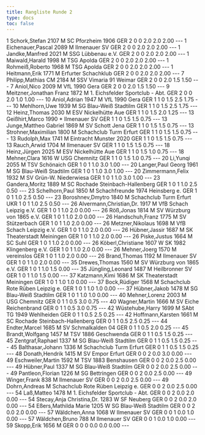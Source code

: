 ```yaml
---
title: Rangliste Runde 2
type: docs
toc: false
---
```


<rangliste>
1	Schork,Stefan		2107	M	SC Pforzheim 1906	GER	2	0	0	2.0	2.0	2.00	---
1	Eichenauer,Pascal		2089	M	Ilmenauer SV	GER	2	0	0	2.0	2.0	2.00	---
1	Jandke,Manfred		2021	M	SSG Lübbenau e.V.	GER	2	0	0	2.0	2.0	2.00	---
1	Maiwald,Harald		1998	M	TSG Apolda	GER	2	0	0	2.0	2.0	2.00	---
1	Rohmeiß,Roberto		1968	M	TSG Apolda	GER	2	0	0	2.0	2.0	2.00	---
1	Heitmann,Erik		1771	M	Erfurter Schachklub	GER	2	0	0	2.0	2.0	2.00	---
7	Philipp,Mathias	CM	2184	M	SSV Vimaria 91 Weimar	GER	2	0	0	2.0	1.5	1.50	---
7	Aniol,Nico		2009	M	VfL 1990 Gera	GER	2	0	0	2.0	1.5	1.50	---
9	Meitzner,Jonathan Franz		1872	M	1. Eichsfelder Sportclub - Abt.	GER	2	0	0	2.0	1.0	1.00	---
10	Aniol,Adrian		1947	M	VfL 1990 Gera	GER	1	1	0	1.5	2.5	1.75	---
10	Mehlhorn,Uwe		1939	M	SG Blau-Weiß Stadtilm	GER	1	1	0	1.5	2.5	1.75	---
12	Heinz,Thomas		2030	M	ESV Nickelhütte Aue	GER	1	1	0	1.5	2.0	1.25	---
13	Geißhirt,Marco		1990	*	Ilmenauer SV	GER	1	1	0	1.5	1.5	0.75	---
13	Junge,Mattheo Gabriel		1869	M	SV Schott Jena	GER	1	1	0	1.5	1.5	0.75	---
13	Strohner,Maximilian		1800	M	Schachclub Turm Erfurt	GER	1	1	0	1.5	1.5	0.75	---
13	Rudolph,Max		1741	M	Eintracht Munster 2020	GER	1	1	0	1.5	1.5	0.75	---
13	Rauch,Arwid		1704	M	Ilmenauer SV	GER	1	1	0	1.5	1.5	0.75	---
18	Heinz,Jürgen		2025	M	ESV Nickelhütte Aue	GER	1	1	0	1.5	1.0	0.75	---
18	Mehner,Clara		1616	W	USG Chemnitz	GER	1	1	0	1.5	1.0	0.75	---
20	Li,Yunqi		2055	M	TSV Schönaich	GER	1	0	1	1.0	3.0	1.00	---
20	Langer,Paul Georg		1961	M	SG Blau-Weiß Stadtilm	GER	1	0	1	1.0	3.0	1.00	---
20	Zimmermann,Felix		1932	M	SV Grün-W. Niederwiesa	GER	1	0	1	1.0	3.0	1.00	---
23	Gandera,Moritz		1889	M	SC Rochade Steinbach-Hallenberg	GER	1	0	1	1.0	2.5	0.50	---
23	Schelhorn,Paul		1850	M	Schachfreunde 1974 Heinsberg e.	GER	1	0	1	1.0	2.5	0.50	---
23	Boroshnev,Dmytro		1840	M	Schachclub Turm Erfurt	UKR	1	0	1	1.0	2.5	0.50	---
26	Alvermann,Christian,Dr.		1917	M	VfB Schach Leipzig e.V.	GER	1	0	1	1.0	2.0	0.00	---
26	Röß,Jonas		1814	M	SV Würzburg von 1865 e.V.	GER	1	0	1	1.0	2.0	0.00	---
26	Handschuh,Franz		1775	M	SV Stützerbach	GER	1	0	1	1.0	2.0	0.00	---
26	Metzner,Nikolaus		1698	M	VfB Schach Leipzig e.V.	GER	1	0	1	1.0	2.0	0.00	---
26	Hübner,Jassir		1687	M	SK Theaterstadt Meiningen	GER	1	0	1	1.0	2.0	0.00	---
26	Piske,Justus		1664	M	SC Suhl	GER	1	0	1	1.0	2.0	0.00	---
26	Köberl,Christiane		1607	W	SK 1982 Klingenberg e.V.	GER	1	0	1	1.0	2.0	0.00	---
26	Mehner,Joerg		1570	M	vereinslos	GER	1	0	1	1.0	2.0	0.00	---
26	Brand,Thomas		1192	M	Ilmenauer SV	GER	1	0	1	1.0	2.0	0.00	---
35	Drewes,Thomas		1560	M	SV Würzburg von 1865 e.V.	GER	1	0	1	1.0	1.5	0.00	---
35	Jüngling,Leonard		1487	M	Heilbronner SV	GER	1	0	1	1.0	1.5	0.00	---
37	Katzmann,Kimi		1686	M	SK Theaterstadt Meiningen	GER	1	0	1	1.0	1.0	0.00	---
37	Bock,Rüdiger		1568	M	Schachclub Rote Rüben Leipzig e.	GER	1	0	1	1.0	1.0	0.00	---
37	Hübner,Jakob		1478	M	SG Blau-Weiß Stadtilm	GER	1	0	1	1.0	1.0	0.00	---
40	Mehner,Lorenz		2003	M	USG Chemnitz	GER	0	1	1	0.5	3.0	0.75	---
40	Wagner,Martin		1666	M	SV Eiche Reichenbrand	GER	0	1	1	0.5	3.0	0.75	---
42	Wüstehube,Harry		1699	M	SAbt TG 1949 Wehlheiden	GER	0	1	1	0.5	2.5	0.25	---
42	Hoffmann,Karsten		1661	M	SC Rochade Steinbach-Hallenberg	GER	0	1	1	0.5	2.5	0.25	---
44	Endter,Marcel		1685	M	SV Schmalkalden 04	GER	0	1	1	0.5	2.0	0.25	---
45	Brandt,Wolfgang		1457	M	TSV 1886 Geschwenda	GER	0	1	1	0.5	1.5	0.25	---
45	Zentgraf,Raphael		1337	M	SG Blau-Weiß Stadtilm	GER	0	1	1	0.5	1.5	0.25	---
45	Balthasar,Johann		1336	M	Schachclub Turm Erfurt	GER	0	1	1	0.5	1.5	0.25	---
48	Donath,Hendrik		1415	M	SV Empor Erfurt	GER	0	0	2	0.0	3.0	0.00	---
49	Eschweiler,Martin		1592	M	TSV 1883 Benshausen	GER	0	0	2	0.0	2.5	0.00	---
49	Hübner,Paul		1337	M	SG Blau-Weiß Stadtilm	GER	0	0	2	0.0	2.5	0.00	---
49	Pantleon,Florian		1226	M	SG Bettringen	GER	0	0	2	0.0	2.5	0.00	---
49	Winger,Frank		838	M	Ilmenauer SV	GER	0	0	2	0.0	2.5	0.00	---
49	Dohrn,Andreas			M	Schachclub Rote Rüben Leipzig e.	GER	0	0	2	0.0	2.5	0.00	---
54	Laß,Matteo		1478	M	1. Eichsfelder Sportclub - Abt.	GER	0	0	2	0.0	2.0	0.00	---
54	Stecay,Anja Christina,Dr.		1283	W	SF Neuberg	GER	0	0	2	0.0	2.0	0.00	---
54	Eßers,Mathilda Marie		1205	W	SG Blau-Weiß Stadtilm	GER	0	0	2	0.0	2.0	0.00	---
57	Wäldchen,Anna		1068	W	Ilmenauer SV	GER	0	0	1	0.0	1.0	0.00	---
57	Wäldchen,Bruno		788	M	Ilmenauer SV	GER	0	0	1	0.0	1.0	0.00	---
59	Skopp,Erik		1656	M		GER	0	0	0	0.0	0.0	0.00	---
</rangliste>